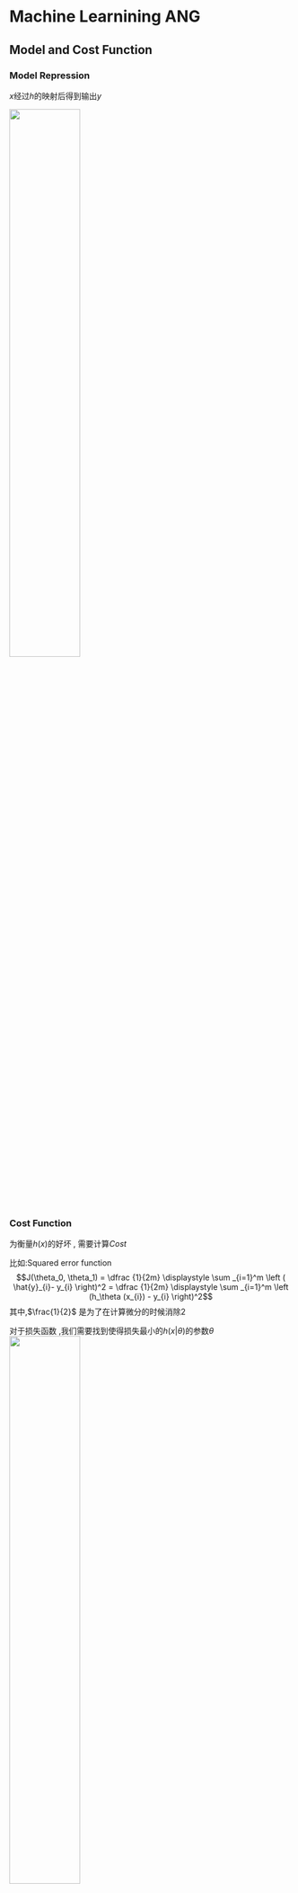 # Machine Learnining ANG

## Model and Cost Function

### Model Repression

$x$经过$h$的映射后得到输出$y$

<img src="assets/MachineLearniningANG/2018-03-16-16-36-25.png" width = 50%>

### Cost Function

为衡量$h(x)$的好坏 , 需要计算$Cost$

比如:Squared error function
$$J(\theta_0, \theta_1) = \dfrac {1}{2m} \displaystyle \sum _{i=1}^m \left ( \hat{y}_{i}- y_{i} \right)^2 = \dfrac {1}{2m} \displaystyle \sum _{i=1}^m \left (h_\theta (x_{i}) - y_{i} \right)^2$$
其中,$\frac{1}{2}$ 是为了在计算微分的时候消除$2$

对于损失函数 ,我们需要找到使得损失最小的$h(x|\theta)$的参数$\theta$
<img src="assets/MachineLearniningANG/2018-03-16-16-44-12.png" width = 50%>

### Parameter Learning - Gradient Descent

![](assets/MachineLearniningANG/2018-03-16-16-48-55.png)

随机取一个起点 , 要达到cost function最小的点,就需要往值减小的方向走,而值减小最快的方向 , 就是梯度的负方向

$$\theta_j := \theta_j - \alpha \frac{\partial}{\partial \theta_j} J(\theta_0, \theta_1)$$

需要注意 : 所有的参数需要同时更新,因为梯度在参数更新之后会发生变化

![](assets/MachineLearniningANG/2018-03-16-16-51-05.png)

学习率过大的话可能导致波动,而学习率过小则收敛慢

![](assets/MachineLearniningANG/2018-03-16-16-53-29.png)

寻找到的解可能是局部最小值而不是最优解,因为梯度为0(极点)的时候,参数不在变化
$$\theta_1:=\theta_1-\alpha * 0$$

### Feature Scaling

对于不同大小范围的特征 , 在相同的学习速率下 , 范围大的特征可能学习得慢

为了加快学习过程 , 有两种可行的办法

1. feature scaling

    使得特征的范围在1以内

2. mean normalization

    使得特征的均值为0

下面这个公式可以达到上面两种目的
$$x_i := \dfrac{x_i - \mu_i}{s_i}$$
其中,$mu_i$是均值 , $s_i$是标准差

### Polynomial Regression

基于$x_1$产生更多的特征,比如平方 , 立方:
$$h_\theta(x) = \theta_0 + \theta_1 x_1 + \theta_2 x_1^2 + \theta_3 x_1^3 =^{def} \theta_0 + \theta_1 x_1 + \theta_2 x_2 + \theta_3 x_3 $$

> 实际上就是 核技巧
> $$x' = \left ( \begin{array}{c}1 \\ x \\x^2 \end{array} \right )$$

### Normal Equation

目标:
$$minimize \quad J(\theta_0, \theta_1)$$

为求解这个问题:
$$\frac{\partial J}{\partial \theta} = 0$$

有解析解:
$$\theta = (X^T X)^{-1}X^T y$$

和梯度下降的对比:

![](assets/MachineLearniningANG/2018-03-16-22-15-14.png)

$X^TX$可能是非半正定(非满秩)的,可能原因如下:

1. 数据冗余 , 存在两种特别相近的特征
2. 过多的特征 , 即特征数目大于样本数

## classification

We could approach the classification problem ignoring the fact that **y is discrete-valued**, and use our old linear regression algorithm to try to predict y given x. However, it is easy to construct examples where this method **performs very poorly**.

### Hypothesis Representation

$$\begin{array}{rl}
h_\theta(x) &= g(\theta^Tx)\\
z &= \theta^Tx\\
g(x) &= \frac{1}{1 + e^{-z}}
\end{array}$$

label:$y\in \{0 , 1\}$

$h_\theta(x)$ will give us the probability that our output is 1.

$$\begin{align*}& h_\theta(x) = P(y=1 | x ; \theta) = 1 - P(y=0 | x ; \theta) \newline& P(y = 0 | x;\theta) + P(y = 1 | x ; \theta) = 1\end{align*}$$

### Decision Boundary

$$\begin{align*}& h_\theta(x) \geq 0.5 \rightarrow y = 1 \newline& h_\theta(x) < 0.5 \rightarrow y = 0 \newline\end{align*}$$
即
$$\begin{align*}& \theta^T x \geq 0 \Rightarrow y = 1 \newline& \theta^T x < 0 \Rightarrow y = 0 \newline\end{align*}$$

### Cost Function for Logistic regression

$$\begin{align*}& J(\theta) = \dfrac{1}{m} \sum_{i=1}^m \mathrm{Cost}(h_\theta(x^{(i)}),y^{(i)}) \newline & \mathrm{Cost}(h_\theta(x),y) = -\log(h_\theta(x)) \; & \text{if y = 1} \newline & \mathrm{Cost}(h_\theta(x),y) = -\log(1-h_\theta(x)) \; & \text{if y = 0}\end{align*}$$

$$J(\theta) = - \frac{1}{m} \displaystyle \sum_{i=1}^m [y^{(i)}\log (h_\theta (x^{(i)})) + (1 - y^{(i)})\log (1 - h_\theta(x^{(i)}))]$$

矩阵形式:
$$\begin{align*} & h = g(X\theta)\newline & J(\theta) = \frac{1}{m} \cdot \left(-y^{T}\log(h)-(1-y)^{T}\log(1-h)\right) \end{align*}$$

梯度下降:
$$\begin{align*}& Repeat \; \lbrace \newline & \; \theta_j := \theta_j - \alpha \dfrac{\partial}{\partial \theta_j}J(\theta) \newline & \rbrace\end{align*}$$

$$\begin{align*} & Repeat \; \lbrace \newline & \; \theta_j := \theta_j - \frac{\alpha}{m} \sum_{i=1}^m (h_\theta(x^{(i)}) - y^{(i)}) x_j^{(i)} \newline & \rbrace \end{align*}$$

$$\theta := \theta - \frac{\alpha}{m} X^{T} (g(X \theta ) - \vec{y})$$

### Multiclass Classification

#### One-vs-all

$$\begin{align*}& y \in \lbrace0, 1 ... n\rbrace \newline& h_\theta^{(0)}(x) = P(y = 0 | x ; \theta) \newline& h_\theta^{(1)}(x) = P(y = 1 | x ; \theta) \newline& \cdots \newline& h_\theta^{(n)}(x) = P(y = n | x ; \theta) \newline& \mathrm{prediction} = \max_i( h_\theta ^{(i)}(x) )\newline\end{align*}$$

![](assets/MachineLearniningNG/2018-03-21-12-50-43.png)

Train a logistic regression classifier $h_\theta(x)$ for each class￼ to predict the probability that ￼ $￼y = i$￼ ￼.

To make a prediction on a new $x$, pick the class ￼that maximizes $h_\theta(x)$

### Underfitting and Overfitting

Underfitting, or high bias:It is usually caused by a function that is too simple or uses too few features

overfitting, or high variance:It is usually caused by a complicated function that creates a lot of unnecessary curves and angles unrelated to the data.

There are two main options to address the issue of overfitting:

1. Reduce the number of features:
    * Manually select which features to keep.
    * Use a model selection algorithm (studied later in the course).
2. Regularization
    * Keep all the features, but reduce the magnitude of parameters $\theta_j$.
    * Regularization works well when we have a lot of slightly useful features.

#### Regularization

##### Regularized Linear Regression

$$min_\theta\ \dfrac{1}{2m}\  \sum_{i=1}^m (h_\theta(x^{(i)}) - y^{(i)})^2 + \lambda\ \sum_{j=1}^n \theta_j^2$$

We will modify our gradient descent function to separate out θ0 from the rest of the parameters because **we do not want to penalize $\theta_0$.**

$$\begin{align*} & \text{Repeat}\ \lbrace \newline & \ \ \ \ \theta_0 := \theta_0 - \alpha\ \frac{1}{m}\ \sum_{i=1}^m (h_\theta(x^{(i)}) - y^{(i)})x_0^{(i)} \newline & \ \ \ \ \theta_j := \theta_j - \alpha\ \left[ \left( \frac{1}{m}\ \sum_{i=1}^m (h_\theta(x^{(i)}) - y^{(i)})x_j^{(i)} \right) + \frac{\lambda}{m}\theta_j \right] &\ \ \ \ \ \ \ \ \ \ j \in \lbrace 1,2...n\rbrace\newline & \rbrace \end{align*}$$

$$\theta_j := \theta_j(1 - \alpha\frac{\lambda}{m}) - \alpha\frac{1}{m}\sum_{i=1}^m(h_\theta(x^{(i)}) - y^{(i)})x_j^{(i)}$$

Normal Equation:
$$\begin{align*}& \theta = \left( X^TX + \lambda \cdot L \right)^{-1} X^Ty \newline& \text{where}\ \ L = \begin{bmatrix} 0 & & & & \newline & 1 & & & \newline & & 1 & & \newline & & & \ddots & \newline & & & & 1 \newline\end{bmatrix}\end{align*}$$

L is a matrix with **0 at the top** left and 1's down the diagonal, with 0's everywhere else.

##### Regularized Logistic Regression

$$J(\theta) = - \frac{1}{m} \sum_{i=1}^m \large[ y^{(i)}\ \log (h_\theta (x^{(i)})) + (1 - y^{(i)})\ \log (1 - h_\theta(x^{(i)}))\large] + \frac{\lambda}{2m}\sum_{j=1}^n \theta_j^2$$

The second sum $\sum_{j=1}^n \theta_j^2$ means to explicitly **exclude the bias term $\theta_0$**.